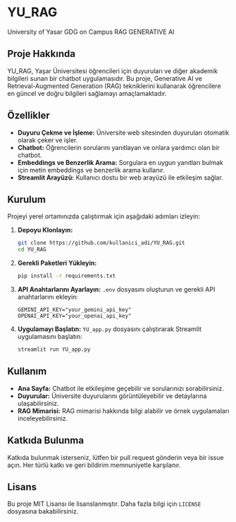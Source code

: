 # YU_RAG

University of Yasar GDG on Campus RAG GENERATIVE AI

## Proje Hakkında

YU_RAG, Yaşar Üniversitesi öğrencileri için duyuruları ve diğer akademik bilgileri sunan bir chatbot uygulamasıdır. Bu proje, Generative AI ve Retrieval-Augmented Generation (RAG) tekniklerini kullanarak öğrencilere en güncel ve doğru bilgileri sağlamayı amaçlamaktadır.

## Özellikler

- **Duyuru Çekme ve İşleme:** Üniversite web sitesinden duyuruları otomatik olarak çeker ve işler.
- **Chatbot:** Öğrencilerin sorularını yanıtlayan ve onlara yardımcı olan bir chatbot.
- **Embeddings ve Benzerlik Arama:** Sorgulara en uygun yanıtları bulmak için metin embeddings ve benzerlik arama kullanır.
- **Streamlit Arayüzü:** Kullanıcı dostu bir web arayüzü ile etkileşim sağlar.

## Kurulum

Projeyi yerel ortamınızda çalıştırmak için aşağıdaki adımları izleyin:

1. **Depoyu Klonlayın:**
    ```sh
    git clone https://github.com/kullanici_adi/YU_RAG.git
    cd YU_RAG
    ```

2. **Gerekli Paketleri Yükleyin:**
    ```sh
    pip install -r requirements.txt
    ```

3. **API Anahtarlarını Ayarlayın:**
    `.env` dosyasını oluşturun ve gerekli API anahtarlarını ekleyin:
    ```env
    GEMINI_API_KEY="your_gemini_api_key"
    OPENAI_API_KEY="your_openai_api_key"
    ```

4. **Uygulamayı Başlatın:**
    `YU_app.py` dosyasını çalıştırarak Streamlit uygulamasını başlatın:
    ```sh
    streamlit run YU_app.py
    ```

## Kullanım

- **Ana Sayfa:** Chatbot ile etkileşime geçebilir ve sorularınızı sorabilirsiniz.
- **Duyurular:** Üniversite duyurularını görüntüleyebilir ve detaylarına ulaşabilirsiniz.
- **RAG Mimarisi:** RAG mimarisi hakkında bilgi alabilir ve örnek uygulamaları inceleyebilirsiniz.

## Katkıda Bulunma

Katkıda bulunmak isterseniz, lütfen bir pull request gönderin veya bir issue açın. Her türlü katkı ve geri bildirim memnuniyetle karşılanır.

## Lisans

Bu proje MIT Lisansı ile lisanslanmıştır. Daha fazla bilgi için `LICENSE` dosyasına bakabilirsiniz.
